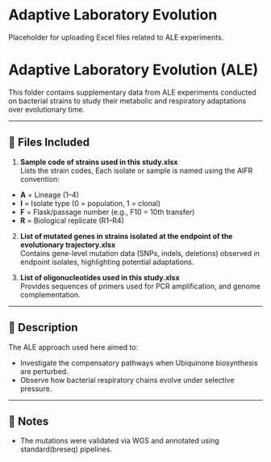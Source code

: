 # Adaptive Laboratory Evolution
Placeholder for uploading Excel files related to ALE experiments.
# Adaptive Laboratory Evolution (ALE)

This folder contains supplementary data from ALE experiments conducted on bacterial strains to study their metabolic and respiratory adaptations over evolutionary time.

---

## 📄 Files Included

1. **Sample code of strains used in this study.xlsx**  
   Lists the strain codes, Each isolate or sample is named using the AIFR convention:
- **A** = Lineage (1–4)
- **I** = Isolate type (0 = population, 1 = clonal)
- **F** = Flask/passage number (e.g., F10 = 10th transfer)
- **R** = Biological replicate (R1–R4)

2. **List of mutated genes in strains isolated at the endpoint of the evolutionary trajectory.xlsx**  
   Contains gene-level mutation data (SNPs, indels, deletions) observed in endpoint isolates, highlighting potential adaptations.

3. **List of oligonucleotides used in this study.xlsx**  
   Provides sequences of primers used for PCR amplification, and genome complementation.

---

## 🧪 Description

The ALE approach used here aimed to:
- Investigate the compensatory pathways when Ubiquinone biosynthesis are perturbed.
- Observe how bacterial respiratory chains evolve under selective pressure.


---

## 📌 Notes

- The mutations were validated via WGS and annotated using standard(breseq) pipelines.


